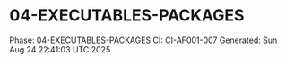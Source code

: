# 04-EXECUTABLES-PACKAGES
Phase: 04-EXECUTABLES-PACKAGES
CI: CI-AF001-007
Generated: Sun Aug 24 22:41:03 UTC 2025
